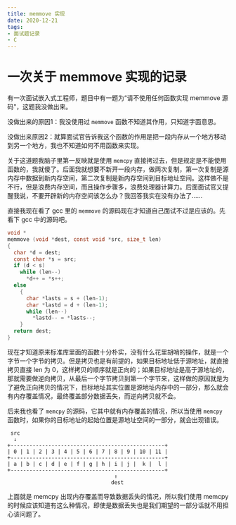 ```yaml
---
title: memmove 实现
date: 2020-12-21    
tags: 
- 面试题记录
- C
---
```


# 一次关于 memmove 实现的记录
有一次面试嵌入式工程师，题目中有一题为“请不使用任何函数实现 memmove 源码"，这题我没做出来。

没做出来的原因1：我没使用过 `memmove` 函数不知道其作用，只知道字面意思。

没做出来原因2：就算面试官告诉我这个函数的作用是把一段内存从一个地方移动到另一个地方，我也不知道如何不用函数来实现。

关于这道题我脑子里第一反映就是使用 `memcpy` 直接拷过去，但是规定是不能使用函数的，我就傻了。后面我就想要不新开一段内存，做两次复制，第一次复制是源内存中数据到新内存空间，第二次复制是新内存空间到目标地址空间。这样做不是不行，但是浪费内存空间，而且操作步骤多，浪费处理器计算力。后面面试官又提醒我说，不要开辟新的内存空间该怎么办？我回答我实在没有办法了......

直接我现在看了 gcc 里的 `memmove` 的源码现在才知道自己面试不过是应该的。先看下 gcc 中的源码吧。

<!--more-->
```c
void *
memmove (void *dest, const void *src, size_t len)
{
  char *d = dest;   
  const char *s = src;
  if (d < s)
    while (len--)
      *d++ = *s++;
  else
    {
      char *lasts = s + (len-1);
      char *lastd = d + (len-1);
      while (len--)
        *lastd-- = *lasts--;
    }
  return dest;
}
```
现在才知道原来标准库里面的函数十分朴实，没有什么花里胡哨的操作，就是一个字节一个字节的拷贝。但是拷贝也是有前提的，如果目标地址低于源地址，就直接拷贝直接 len 为 0，这样拷贝的顺序就是正向的；如果目标地址是高于源地址的，那就需要做逆向拷贝，从最后一个字节拷贝到第一个字节来，这样做的原因就是为了避免正向拷贝的情况下，目标地址其实位置是源地址内存中的一部分，那么就会有内存覆盖情况，最终覆盖部分数据丢失，而逆向拷贝就不会。

后来我也看了 `memcpy` 的源码，它其中就有内存覆盖的情况，所以当使用 `memcpy` 函数时，如果你的目标地址的起始位置是源地址空间的一部分，就会出现错误。

```
 src
  ↓
+-------------------------------------------------+
| 0 | 1 | 2 | 3 | 4 | 5 | 6 | 7 | 8 | 9 | 10 | 11 |
+-------------------------------------------------+       
| a | b | c | d | e | f | g | h | i | j |  k |  l |
+-------------------------------------------------+
                                  ↑
                                 dest
```
上面就是 memcpy 出现内存覆盖而导致数据丢失的情况，所以我们使用 memcpy 的时候应该知道有这么种情况，即使是数据丢失也是我们期望的一部分话就不用担心该问题了。